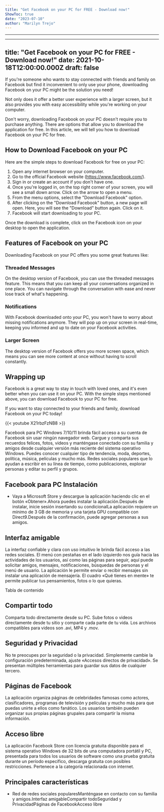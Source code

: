 ```yaml
---
title: "Get Facebook on your PC for FREE - Download now!"
ShowToc: true 
date: "2023-07-10"
author: "Marilyn Trejo"
---
```

*****
---
title: "Get Facebook on your PC for FREE - Download now!"
date: 2021-10-18T12:00:00.000Z
draft: false
---

If you're someone who wants to stay connected with friends and family on Facebook but find it inconvenient to only use your phone, downloading Facebook on your PC might be the solution you need!

Not only does it offer a better user experience with a larger screen, but it also provides you with easy accessibility while you're working on your computer.

Don't worry, downloading Facebook on your PC doesn't require you to purchase anything. There are options that allow you to download the application for free. In this article, we will tell you how to download Facebook on your PC for free.

## How to Download Facebook on your PC

Here are the simple steps to download Facebook for free on your PC:

1. Open any internet browser on your computer.
2. Go to the official Facebook website (https://www.facebook.com/).
3. Sign in or create an account if you don't have one.
4. Once you're logged in, on the top right corner of your screen, you will see a small down arrow. Click on the arrow to open a menu.
5. From the menu options, select the "Download Facebook" option.
6. After clicking on the "Download Facebook" button, a new page will open. Here, you will see the "Download" button again. Click on it.
7. Facebook will start downloading to your PC.

Once the download is complete, click on the Facebook icon on your desktop to open the application.

## Features of Facebook on your PC

Downloading Facebook on your PC offers you some great features like:

### Threaded Messages

On the desktop version of Facebook, you can use the threaded messages feature. This means that you can keep all your conversations organized in one place. You can navigate through the conversation with ease and never lose track of what's happening.

### Notifications

With Facebook downloaded onto your PC, you won't have to worry about missing notifications anymore. They will pop up on your screen in real-time, keeping you informed and up to date on your Facebook activities.

### Larger Screen

The desktop version of Facebook offers you more screen space, which means you can see more content at once without having to scroll constantly.

## Wrapping up

Facebook is a great way to stay in touch with loved ones, and it's even better when you can use it on your PC. With the simple steps mentioned above, you can download Facebook to your PC for free.

If you want to stay connected to your friends and family, download Facebook on your PC today!

{{< youtube X21rbzFzNB8 >}} 



Facebook para PC Windows 7/10/11 brinda fácil acceso a su cuenta de Facebook sin usar ningún navegador web. Cargue y comparta sus recuerdos felices, fotos, videos y manténgase conectado con su familia y amigos desde cualquier versión más reciente del sistema operativo Windows. Puedes conocer cualquier tipo de tendencia, moda, deportes, política, música, películas y mucho más. Redes sociales populares que lo ayudan a escribir en su línea de tiempo, como publicaciones, explorar personas y editar su perfil y grupos.
 
## Facebook para PC Instalación
 
- Vaya a Microsoft Store y descargue la aplicación haciendo clic en el botón «Obtener».Ahora puedes instalar la aplicación.Después de instalar, inicie sesión insertando su condicionalLa aplicación requiere un mínimo de 3 GB de memoria y una tarjeta GPU compatible con Direct9.Después de la confirmación, puede agregar personas a sus amigos.

 
## Interfaz amigable
 
La interfaz confiable y clara con uso intuitivo le brinda fácil acceso a las redes sociales. El menú con pestañas en el lado izquierdo nos guía hacia las actividades de los usuarios, así como las páginas para seguir, aquí puede solicitar amigos, mensajes, notificaciones, búsquedas de personas y el menú de usuario. La aplicación le permite enviar o recibir mensajes sin instalar una aplicación de mensajería. El cuadro «Qué tienes en mente» te permite publicar tus pensamientos, fotos o lo que quieras.
 
Tabla de contenido
 
## Compartir todo
 
Comparta todo directamente desde su PC. Sube fotos o videos directamente desde tu sitio y comparte cada parte de tu vida. Los archivos compatibles para videos son .avi, MP4 y .mov.
 
## Seguridad y Privacidad
 
No te preocupes por la seguridad o la privacidad. Simplemente cambie la configuración predeterminada, ajuste «Accesos directos de privacidad». Se presentan múltiples herramientas para guardar sus datos de cualquier tercero.
 
## Páginas de Facebook
 
La aplicación organiza páginas de celebridades famosas como actores, clasificadores, programas de televisión y películas y mucho más para que puedas unirte a ellos como fanático. Los usuarios también pueden organizar sus propias páginas grupales para compartir la misma información.
 
## Acceso libre
 
La aplicación Facebook Store con licencia gratuita disponible para el sistema operativo Windows de 32 bits de una computadora portátil y PC, presentada para todos los usuarios de software como una prueba gratuita durante un período específico, descarga gratuita con posibles restricciones. Pertenece a la categoría relacionada con internet.
 
## Principales características
 
- Red de redes sociales popularesManténgase en contacto con su familia y amigos.Interfaz amigableCompartir todoSeguridad y PrivacidadPáginas de FacebookAcceso libre





